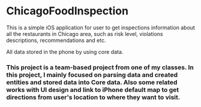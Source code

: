 # ChicagoFoodInspection

This is a simple iOS application for user to get inspections information about all the restaurants in Chicago area, such as risk level, violations descriptions, recommendations and etc.

All data stored in the phone by using core data. 




### This project is a team-based project from one of my classes. In this project, I mainly focused on parsing data and created entities and stored data into Core data. Also some related works with UI design and link to iPhone default map to get directions from user's location to where they want to visit.
